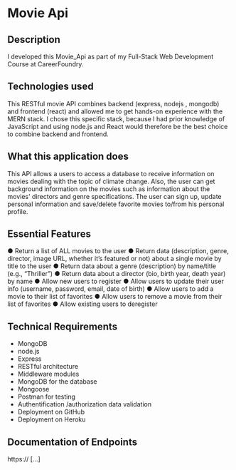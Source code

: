 # Movie Api

## Description

I developed this Movie_Api as part of my Full-Stack Web Development Course at CareerFoundry.

## Technologies used

This RESTful movie API combines backend (express, nodejs , mongodb) and frontend (react) and allowed me to get hands-on experience with the MERN stack. I chose this specific stack, because I had prior knowledge of JavaScript and using node.js and React would therefore be the best choice to combine backend and frontend.
 
## What this application does
 
 This API allows a users to access a database to receive information on movies dealing with the topic of climate change. Also, the user can get background information on the movies such as information about the movies' directors and genre specifications. The user can sign up, update personal information and save/delete favorite movies to/from his personal profile.
 
## Essential Features

 ● Return a list of ALL movies to the user
 ● Return data (description, genre, director, image URL, whether it’s featured or not) about a
 single movie by title to the user
 ● Return data about a genre (description) by name/title (e.g., “Thriller”)
 ● Return data about a director (bio, birth year, death year) by name
 ● Allow new users to register
 ● Allow users to update their user info (username, password, email, date of birth)
 ● Allow users to add a movie to their list of favorites
 ● Allow users to remove a movie from their list of favorites
 ● Allow existing users to deregister
  
## Technical Requirements
 
- MongoDB
- node.js
- Express
- RESTful architecture
- Middleware modules
- MongoDB for the database
- Mongoose
- Postman for testing
- Authentification /authorization data validation
- Deployment on GitHub
- Deployment on Heroku

## Documentation of Endpoints

https:// [...]
